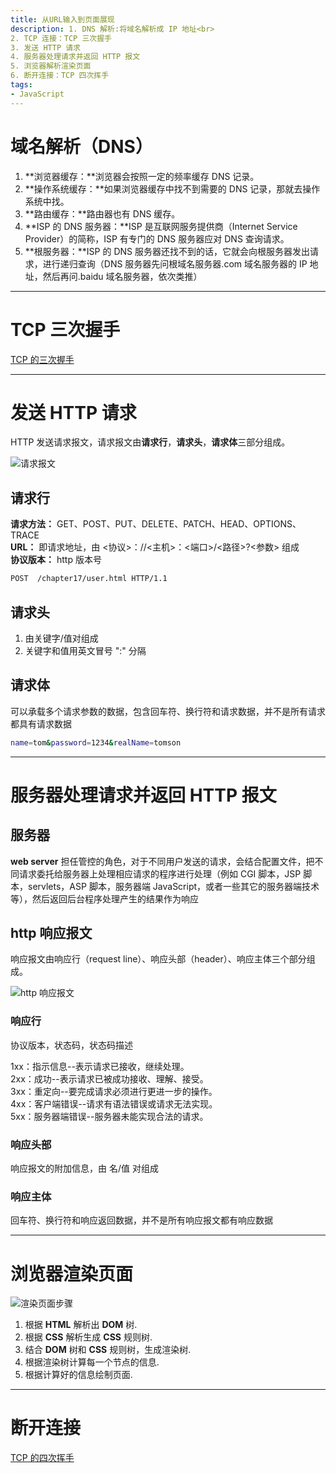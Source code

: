 ```yaml
---
title: 从URL输入到页面展现
description: 1. DNS 解析:将域名解析成 IP 地址<br>
2. TCP 连接：TCP 三次握手
3. 发送 HTTP 请求
4. 服务器处理请求并返回 HTTP 报文
5. 浏览器解析渲染页面
6. 断开连接：TCP 四次挥手
tags:
- JavaScript
---
```


# 域名解析（DNS）

1. **浏览器缓存：**浏览器会按照一定的频率缓存 DNS 记录。
2. **操作系统缓存：**如果浏览器缓存中找不到需要的 DNS 记录，那就去操作系统中找。
3. **路由缓存：**路由器也有 DNS 缓存。
4. **ISP 的 DNS 服务器：**ISP 是互联网服务提供商（Internet Service Provider）的简称，ISP 有专门的 DNS 服务器应对 DNS 查询请求。
5. **根服务器：**ISP 的 DNS 服务器还找不到的话，它就会向根服务器发出请求，进行递归查询（DNS 服务器先问根域名服务器.com 域名服务器的 IP 地址，然后再问.baidu 域名服务器，依次类推）

***

# TCP 三次握手

[TCP 的三次握手](https://94vety.github.io/2020/10/26/threehandshakes-fourwaves/)

***

# 发送 HTTP 请求

HTTP 发送请求报文，请求报文由**请求行**，**请求头**，**请求体**三部分组成。

![请求报文](https://z3.ax1x.com/2021/03/24/6qTMO1.png)

## 请求行

**请求方法：** GET、POST、PUT、DELETE、PATCH、HEAD、OPTIONS、TRACE<br>
**URL：** 即请求地址，由 <协议>：//<主机>：<端口>/<路径>?<参数> 组成<br>
**协议版本：** http 版本号<br>

```bash
POST  /chapter17/user.html HTTP/1.1
```

## 请求头

1. 由关键字/值对组成<br>
2. 关键字和值用英文冒号 ":" 分隔<br>

## 请求体

可以承载多个请求参数的数据，包含回车符、换行符和请求数据，并不是所有请求都具有请求数据

```bash
name=tom&password=1234&realName=tomson
```

***

# 服务器处理请求并返回 HTTP 报文

## 服务器

**web server** 担任管控的角色，对于不同用户发送的请求，会结合配置文件，把不同请求委托给服务器上处理相应请求的程序进行处理（例如 CGI 脚本，JSP 脚本，servlets，ASP 脚本，服务器端 JavaScript，或者一些其它的服务器端技术等），然后返回后台程序处理产生的结果作为响应

## http 响应报文

响应报文由响应行（request line）、响应头部（header）、响应主体三个部分组成。

![http 响应报文](https://z3.ax1x.com/2021/03/24/6qbMOs.png)

### 响应行

协议版本，状态码，状态码描述<br>

1xx：指示信息--表示请求已接收，继续处理。<br>
2xx：成功--表示请求已被成功接收、理解、接受。<br>
3xx：重定向--要完成请求必须进行更进一步的操作。<br>
4xx：客户端错误--请求有语法错误或请求无法实现。<br>
5xx：服务器端错误--服务器未能实现合法的请求。<br>

### 响应头部

响应报文的附加信息，由 名/值 对组成

### 响应主体

回车符、换行符和响应返回数据，并不是所有响应报文都有响应数据

***

# 浏览器渲染页面

![渲染页面步骤](https://z3.ax1x.com/2021/03/26/6jmb4I.png)

1. 根据 **HTML** 解析出 **DOM** 树.<br>
2. 根据 **CSS** 解析生成 **CSS** 规则树.<br>
3. 结合 **DOM** 树和 **CSS** 规则树，生成渲染树.<br>
4. 根据渲染树计算每一个节点的信息.<br>
5. 根据计算好的信息绘制页面.<br>

***

# 断开连接

[TCP 的四次挥手](https://94vety.github.io/2020/10/26/threehandshakes-fourwaves/)
